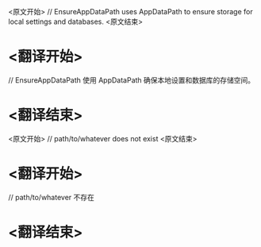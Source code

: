 
<原文开始>
// EnsureAppDataPath uses AppDataPath to ensure storage for local settings and databases.
<原文结束>

# <翻译开始>
// EnsureAppDataPath 使用 AppDataPath 确保本地设置和数据库的存储空间。
# <翻译结束>


<原文开始>
// path/to/whatever does not exist
<原文结束>

# <翻译开始>
// path/to/whatever 不存在
# <翻译结束>

